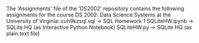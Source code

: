 The 'Assignments' file of the 'DS2002' repository contains the following assignments for the course DS 2002: Data Science Systems at the University of Virginia:
  cuh9kzsql.sql -> SQL Homework 1
  SQLiteHW.ipynb -> SQLite HQ (as Interactive Python Notebook)
  SQLiteHW.py -> SQLite HQ (as plain text file)
